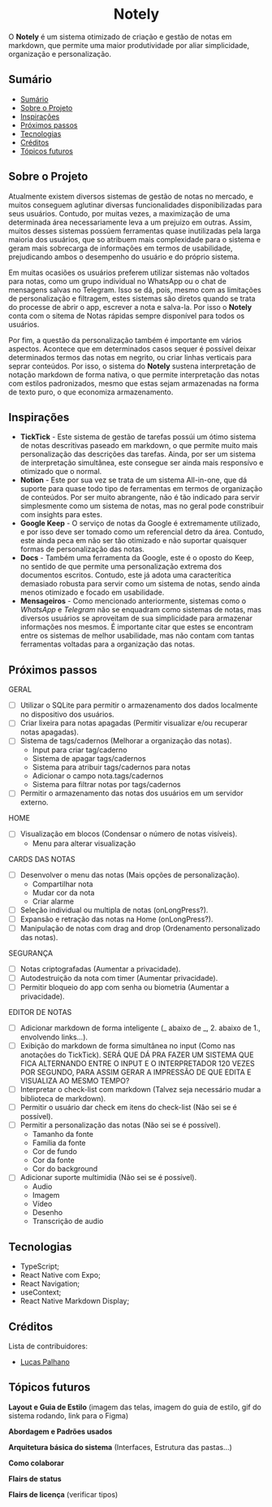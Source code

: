 <h1 align="center">Notely</h1>

O **Notely** é um sistema otimizado de criação e gestão de notas em markdown, que permite uma maior produtividade por aliar simplicidade, organização e personalização.

## Sumário

- [Sumário](#sumário)
- [Sobre o Projeto](#sobre-o-projeto)
- [Inspirações](#inspirações)
- [Próximos passos](#próximos-passos)
- [Tecnologias](#tecnologias)
- [Créditos](#créditos)
- [Tópicos futuros](#tópicos-futuros)

## Sobre o Projeto

Atualmente existem diversos sistemas de gestão de notas no mercado, e muitos conseguem aglutinar diversas funcionalidades disponibilizadas para seus usuários. Contudo, por muitas vezes, a maximização de uma determinada área necessariamente leva a um prejuizo em outras. Assim, muitos desses sistemas possúem ferramentas quase inutilizadas pela larga maioria dos usuários, que so atribuem mais complexidade para o sistema e geram mais sobrecarga de informações em termos de usabilidade, prejudicando ambos o desempenho do usuário e do próprio sistema.

Em muitas ocasiões os usuários preferem utilizar sistemas não voltados para notas, como um grupo individual no WhatsApp ou o chat de mensagens salvas no Telegram. Isso se dá, pois, mesmo com as limitações de personalização e filtragem, estes sistemas são diretos quando se trata do processe de abrir o app, escrever a nota e salva-la. Por isso o **Notely** conta com o sitema de Notas rápidas sempre disponível para todos os usuários.

Por fim, a questão da personalização também é importante em vários aspectos. Acontece que em determinados casos sequer é possível deixar determinados termos das notas em negrito, ou criar linhas verticais para seprar conteúdos. Por isso, o sistema do **Notely** sustena interpretação de notação markdown de forma nativa, o que permite interpretação das notas com estilos padronizados, mesmo que estas sejam armazenadas na forma de texto puro, o que economiza armazenamento.

## Inspirações

- **TickTick** - Este sistema de gestão de tarefas possúi um ótimo sistema de notas descritivas paseado em markdown, o que permite muito mais personalização das descrições das tarefas. Ainda, por ser um sistema de interpretação simultânea, este consegue ser ainda mais responsívo e otimizado que o normal.
- **Notion** - Este por sua vez se trata de um sistema All-in-one, que dá suporte para quase todo tipo de ferramentas em termos de organização de conteúdos. Por ser muito abrangente, não é tão indicado para servir simplesmente como um sistema de notas, mas no geral pode constribuir com insights para estes.
- **Google Keep** - O serviço de notas da Google é extremamente utilizado, e por isso deve ser tomado como um referencial detro da área. Contudo, este ainda peca em não ser tão otimizado e não suportar quaisquer formas de personalização das notas.
- **Docs** - Também uma ferramenta da Google, este é o oposto do Keep, no sentido de que permite uma personalização extrema dos documentos escritos. Contudo, este já adota uma caracterítica demasiado robusta para servir como um sistema de notas, sendo ainda menos otimizado e focado em usabilidade.
- **Mensageiros** - Como mencionado anteriormente, sistemas como o _WhatsApp_ e _Telegram_ não se enquadram como sistemas de notas, mas diversos usuários se aproveitam de sua simplicidade para armazenar informações nos mesmos. É importante citar que estes se encontram entre os sistemas de melhor usabilidade, mas não contam com tantas ferramentas voltadas para a organização das notas.

## Próximos passos

GERAL

- [ ] Utilizar o SQLite para permitir o armazenamento dos dados localmente no dispositivo dos usuários.
- [ ] Criar lixeira para notas apagadas (Permitir visualizar e/ou recuperar notas apagadas).
- [ ] Sistema de tags/cadernos (Melhorar a organização das notas).
  - Input para criar tag/caderno
  - Sistema de apagar tags/cadernos
  - Sistema para atribuir tags/cadernos para notas
  - Adicionar o campo nota.tags/cadernos
  - Sistema para filtrar notas por tags/cadernos
- [ ] Permitir o armazenamento das notas dos usuários em um servidor externo.

HOME

- [ ] Visualização em blocos (Condensar o número de notas visíveis).
  - Menu para alterar visualização

CARDS DAS NOTAS

- [ ] Desenvolver o menu das notas (Mais opções de personalização).
  - Compartilhar nota
  - Mudar cor da nota
  - Criar alarme
- [ ] Seleção individual ou multipla de notas (onLongPress?).
- [ ] Expansão e retração das notas na Home (onLongPress?).
- [ ] Manipulação de notas com drag and drop (Ordenamento personalizado das notas).

SEGURANÇA

- [ ] Notas criptografadas (Aumentar a privacidade).
- [ ] Autodestruição da nota com timer (Aumentar privacidade).
- [ ] Permitir bloqueio do app com senha ou biometria (Aumentar a privacidade).

EDITOR DE NOTAS

- [ ] Adicionar markdown de forma inteligente (_ abaixo de _, 2. abaixo de 1., []() envolvendo links...).
- [ ] Exibição do markdown de forma simultânea no input (Como nas anotações do TickTick). SERÁ QUE DÁ PRA FAZER UM SISTEMA QUE FICA ALTERNANDO ENTRE O INPUT E O INTERPRETADOR 120 VEZES POR SEGUNDO, PARA ASSIM GERAR A IMPRESSÃO DE QUE EDITA E VISUALIZA AO MESMO TEMPO?
- [ ] Interpretar o check-list com markdown (Talvez seja necessário mudar a biblioteca de markdown).
- [ ] Permitir o usuário dar check em itens do check-list (Não sei se é possível).
- [ ] Permitir a personalização das notas (Não sei se é possível).
  - Tamanho da fonte
  - Familia da fonte
  - Cor de fundo
  - Cor da fonte
  - Cor do background
- [ ] Adicionar suporte multimidia (Não sei se é possível).
  - Audio
  - Imagem
  - Vídeo
  - Desenho
  - Transcrição de audio

## Tecnologias

- TypeScript;
- React Native com Expo;
- React Navigation;
- useContext;
- React Native Markdown Display;

## Créditos

Lista de contribuidores:

- [Lucas Palhano](https://github.com/Palhanor)

## Tópicos futuros

**Layout e Guia de Estilo** (imagem das telas, imagem do guia de estilo, gif do sistema rodando, link para o Figma)

**Abordagem e Padrões usados**

**Arquitetura básica do sistema** (Interfaces, Estrutura das pastas...)

**Como colaborar**

**Flairs de status**

**Flairs de licença** (verificar tipos)
